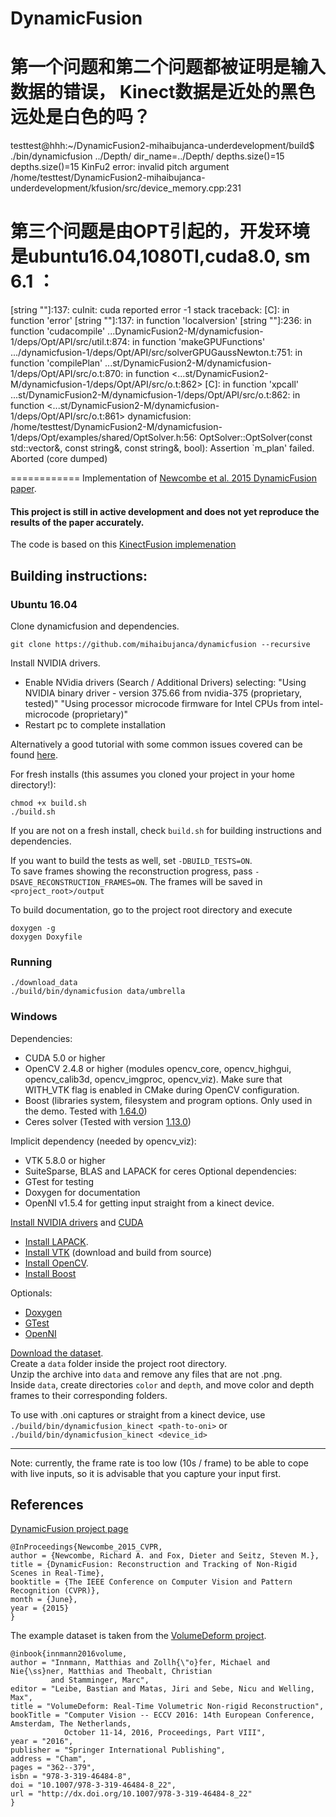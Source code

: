 # DynamicFusion 

# 第一个问题和第二个问题都被证明是输入数据的错误， Kinect数据是近处的黑色远处是白色的吗？  
testtest@hhh:~/DynamicFusion2-mihaibujanca-underdevelopment/build$ ./bin/dynamicfusion ../Depth/
dir_name=../Depth/
depths.size()=15
depths.size()=15
KinFu2 error: invalid pitch argument    /home/testtest/DynamicFusion2-mihaibujanca-underdevelopment/kfusion/src/device_memory.cpp:231

# 第三个问题是由OPT引起的，开发环境是ubuntu16.04,1080TI,cuda8.0, sm 6.1 ：

[string "<string>"]:137: cuInit: cuda reported error -1
stack traceback:
        [C]: in function 'error'
        [string "<string>"]:137: in function 'localversion'
        [string "<string>"]:236: in function 'cudacompile'
        ...DynamicFusion2-M/dynamicfusion-1/deps/Opt/API/src/util.t:874: in function 'makeGPUFunctions'
        .../dynamicfusion-1/deps/Opt/API/src/solverGPUGaussNewton.t:751: in function 'compilePlan'
        ...st/DynamicFusion2-M/dynamicfusion-1/deps/Opt/API/src/o.t:870: in function <...st/DynamicFusion2-M/dynamicfusion-1/deps/Opt/API/src/o.t:862>
        [C]: in function 'xpcall'
        ...st/DynamicFusion2-M/dynamicfusion-1/deps/Opt/API/src/o.t:862: in function <...st/DynamicFusion2-M/dynamicfusion-1/deps/Opt/API/src/o.t:861>
dynamicfusion: /home/testtest/DynamicFusion2-M/dynamicfusion-1/deps/Opt/examples/shared/OptSolver.h:56: OptSolver::OptSolver(const std::vector<unsigned int>&, const string&, const string&, bool): Assertion `m_plan' failed.
Aborted (core dumped)





============
Implementation of [Newcombe et al. 2015 DynamicFusion paper](http://grail.cs.washington.edu/projects/dynamicfusion/papers/DynamicFusion.pdf).

#### This project is still in active development and does not yet reproduce the results of the paper accurately.

The code is based on this [KinectFusion implemenation](https://github.com/Nerei/kinfu_remake)

## Building instructions:

### Ubuntu 16.04
Clone dynamicfusion and dependencies. 
```
git clone https://github.com/mihaibujanca/dynamicfusion --recursive
```

Install NVIDIA drivers.
- Enable NVidia drivers (Search / Additional Drivers) selecting:
	"Using NVIDIA binary driver - version 375.66 from nvidia-375 (proprietary, tested)"
	"Using processor microcode firmware for Intel CPUs from intel-microcode (proprietary)"
- Restart pc to complete installation

Alternatively a good tutorial with some common issues covered can be found [here](
              https://askubuntu.com/a/61433/167689).

For fresh installs (this assumes you cloned your project in your home directory!):
```
chmod +x build.sh
./build.sh
```

If you are not on a fresh install, check `build.sh` for building instructions and dependencies.

If you want to build the tests as well, set `-DBUILD_TESTS=ON`.\
To save frames showing the reconstruction progress, pass `-DSAVE_RECONSTRUCTION_FRAMES=ON`. The frames will be saved in `<project_root>/output`

To build documentation, go to the project root directory and execute
```
doxygen -g
doxygen Doxyfile
```


### Running
```
./download_data 
./build/bin/dynamicfusion data/umbrella
```

### Windows
Dependencies:
* CUDA 5.0 or higher
* OpenCV 2.4.8 or higher (modules opencv_core, opencv_highgui, opencv_calib3d, opencv_imgproc, opencv_viz). Make sure that WITH_VTK flag is enabled in CMake during OpenCV configuration.
* Boost (libraries system, filesystem and program options. Only used in the demo. Tested with [1.64.0](http://www.boost.org/users/history/version_1_64_0.html))
* Ceres solver (Tested with version [1.13.0](http://ceres-solver.org/ceres-solver-1.13.0.tar.gz))

Implicit dependency (needed by opencv_viz):
* VTK 5.8.0 or higher
* SuiteSparse, BLAS and LAPACK for ceres
Optional dependencies:
* GTest for testing
* Doxygen for documentation
* OpenNI v1.5.4 for getting input straight from a kinect device.

[Install NVIDIA drivers](https://www.geforce.com/drivers) and [CUDA](https://developer.nvidia.com/cuda-downloads)
* [Install LAPACK](http://icl.cs.utk.edu/lapack-for-windows/lapack/).
* [Install VTK](http://www.vtk.org/download/) (download and build from source)
* [Install OpenCV](http://docs.opencv.org/3.2.0/d3/d52/tutorial_windows_install.html).  
* [Install Boost](http://www.boost.org/users/download/)

 
Optionals:
* [Doxygen](http://www.stack.nl/~dimitri/doxygen/download.html)
* [GTest](https://github.com/google/googletest) 
* [OpenNI]( http://pointclouds.org/downloads/windows.html)

[Download the dataset](http://lgdv.cs.fau.de/uploads/publications/data/innmann2016deform/umbrella_data.zip).\
Create a `data` folder inside the project root directory. \
Unzip the archive into `data` and remove any files that are not .png. \
Inside `data`, create directories `color` and `depth`, and move color and depth frames to their corresponding folders.

To use with .oni captures or straight from a kinect device, use `./build/bin/dynamicfusion_kinect <path-to-oni>` or `./build/bin/dynamicfusion_kinect <device_id>` 

---
Note: currently, the frame rate is too low (10s / frame) to be able to cope with live inputs, so it is advisable that you capture your input first.

## References
[DynamicFusion project page](http://grail.cs.washington.edu/projects/dynamicfusion/)

```
@InProceedings{Newcombe_2015_CVPR,
author = {Newcombe, Richard A. and Fox, Dieter and Seitz, Steven M.},
title = {DynamicFusion: Reconstruction and Tracking of Non-Rigid Scenes in Real-Time},
booktitle = {The IEEE Conference on Computer Vision and Pattern Recognition (CVPR)},
month = {June},
year = {2015}
}
```

The example dataset is taken from the [VolumeDeform project](http://lgdv.cs.fau.de/publications/publication/Pub.2016.tech.IMMD.IMMD9.volume_6/).
```
@inbook{innmann2016volume,
author = "Innmann, Matthias and Zollh{\"o}fer, Michael and Nie{\ss}ner, Matthias and Theobalt, Christian 
         and Stamminger, Marc",
editor = "Leibe, Bastian and Matas, Jiri and Sebe, Nicu and Welling, Max",
title = "VolumeDeform: Real-Time Volumetric Non-rigid Reconstruction",
bookTitle = "Computer Vision -- ECCV 2016: 14th European Conference, Amsterdam, The Netherlands,
            October 11-14, 2016, Proceedings, Part VIII",
year = "2016",
publisher = "Springer International Publishing",
address = "Cham",
pages = "362--379",
isbn = "978-3-319-46484-8",
doi = "10.1007/978-3-319-46484-8_22",
url = "http://dx.doi.org/10.1007/978-3-319-46484-8_22"
}
```
